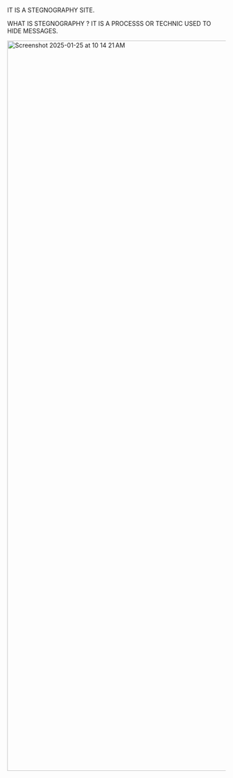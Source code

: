 IT IS A STEGNOGRAPHY SITE.


WHAT IS STEGNOGRAPHY ?
IT IS A PROCESSS OR TECHNIC USED TO HIDE MESSAGES.

<img width="1679" alt="Screenshot 2025-01-25 at 10 14 21 AM" src="https://github.com/user-attachments/assets/b74a234f-5232-4226-8a4c-a14cafc77720" />
